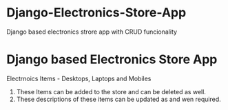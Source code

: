 # Django-Electronics-Store-App
Django based electronics strore app with CRUD funcionality

# Django based Electronics Store App 
Electrnoics Items - Desktops, Laptops and Mobiles
1) These Items can be added to the store and can be deleted as well.
2) These descriptions of these items can be updated as and wen required.

